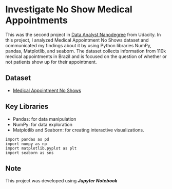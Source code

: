 # Investigate No Show Medical Appointments

This was the second project in [Data Analyst Nanodegree](https://www.udacity.com/course/data-analyst-nanodegree--nd002)  from Udacity. In this project, I analyzed Medical Appointment No Shows dataset and communicated my findings about it by using Python libraries NumPy, pandas, Matplotlib, and seaborn. The dataset collects information from 110k medical appointments in Brazil and is focused on the question of whether or not patients show up for their appointment.


## Dataset 
- [Medical Appointment No Shows](https://github.com/RawanAlsaedi/Investigate-No-Show-Appointments/blob/main/noshowappointments-kagglev2-may-2016.csv)


## Key Libraries
- Pandas: for data manipulation
- NumPy: for data exploration
- Matplotlib and Seaborn: for creating interactive visualizations.

``` 
import pandas as pd
import numpy as np
import matplotlib.pyplot as plt
import seaborn as sns
```

## Note
This project was developed using **_Jupyter_ _Notebook_**
